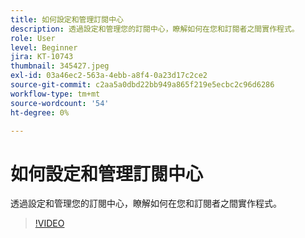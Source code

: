 ```yaml
---
title: 如何設定和管理訂閱中心
description: 透過設定和管理您的訂閱中心，瞭解如何在您和訂閱者之間實作程式。
role: User
level: Beginner
jira: KT-10743
thumbnail: 345427.jpeg
exl-id: 03a46ec2-563a-4ebb-a8f4-0a23d17c2ce2
source-git-commit: c2aa5a0dbd22bb949a865f219e5ecbc2c96d6286
workflow-type: tm+mt
source-wordcount: '54'
ht-degree: 0%

---
```


# 如何設定和管理訂閱中心

透過設定和管理您的訂閱中心，瞭解如何在您和訂閱者之間實作程式。

>[!VIDEO](https://video.tv.adobe.com/v/345427/?quality=12&learn=on)
